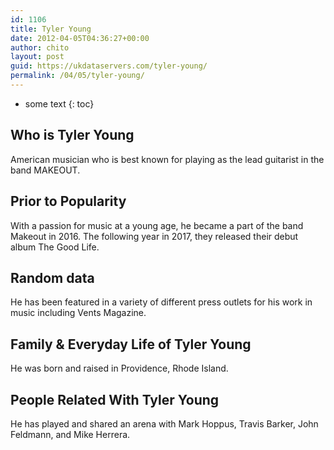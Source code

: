 ```yaml
---
id: 1106
title: Tyler Young
date: 2012-04-05T04:36:27+00:00
author: chito
layout: post
guid: https://ukdataservers.com/tyler-young/
permalink: /04/05/tyler-young/
---
```


* some text
{: toc}
          
          
## Who is  Tyler Young
                  
                  
                  
American musician who is best known for playing as the lead guitarist in the band MAKEOUT. 
                  
                
                
                
## Prior to Popularity 
                  
                  
                  
With a passion for music at a young age, he became a part of the band Makeout in 2016. The following year in 2017, they released their debut album The Good Life. 
                  
                
                
                
## Random data 
                  
                  
                  
He has been featured in a variety of different press outlets for his work in music including Vents Magazine. 
                  
                
                
                
## Family & Everyday Life of Tyler Young
                  
                  
                  
He was born and raised in Providence, Rhode Island. 
                  
                
                
                
## People Related With  Tyler Young
                  
                  
                  
He has played and shared an arena with Mark Hoppus, Travis Barker, John Feldmann, and Mike Herrera. 
                  
                
              
            
          
          
          
    
    
  
